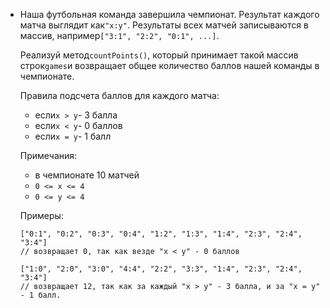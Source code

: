 - Наша футбольная команда завершила чемпионат. Результат каждого матча выглядит как`"x:y"`.
  Результаты всех матчей записываются в массив, например`["3:1", "2:2", "0:1", ...]`.

  Реализуй метод`countPoints()`, который принимает такой массив строк`games`и возвращает общее
  количество баллов нашей команды в чемпионате.

  Правила подсчета баллов для каждого матча:

    - если`x > y`- 3 балла
    - если`x < y`- 0 баллов
    - если`x = y`- 1 балл

  Примечания:

    - в чемпионате 10 матчей
    - `0 <= x <= 4`
    - `0 <= y <= 4`

  Примеры:

  ```
  ["0:1", "0:2", "0:3", "0:4", "1:2", "1:3", "1:4", "2:3", "2:4", "3:4"]
  // возвращает 0, так как везде "x < y" - 0 баллов
  
  ["1:0", "2:0", "3:0", "4:4", "2:2", "3:3", "1:4", "2:3", "2:4", "3:4"]
  // возвращает 12, так как за каждый "x > y" - 3 балла, и за "x = y" - 1 балл.